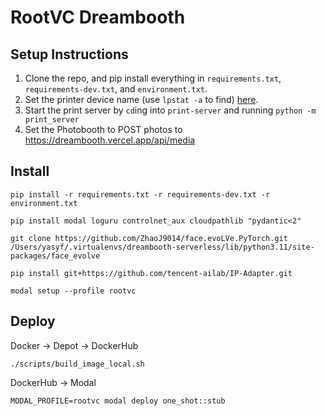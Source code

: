 
# RootVC Dreambooth

## Setup Instructions

1. Clone the repo, and pip install everything in `requirements.txt`, `requirements-dev.txt`, and `environment.txt`.
2. Set the printer device name (use `lpstat -a` to find) [here](https://github.com/rootvc/dreambooth/blob/null/print-server/print_server/api/index.py#L9).
3. Start the print server by `cd`ing into `print-server` and running `python -m print_server`
4. Set the Photobooth to POST photos to https://dreambooth.vercel.app/api/media


## Install

`pip install -r requirements.txt -r requirements-dev.txt -r environment.txt`

`pip install modal loguru controlnet_aux cloudpathlib "pydantic<2"`

`git clone https://github.com/ZhaoJ9014/face.evoLVe.PyTorch.git /Users/yasyf/.virtualenvs/dreambooth-serverless/lib/python3.11/site-packages/face_evolve`

`pip install git+https://github.com/tencent-ailab/IP-Adapter.git`

`modal setup --profile rootvc`

## Deploy

Docker -> Depot -> DockerHub

`./scripts/build_image_local.sh`

DockerHub -> Modal

`MODAL_PROFILE=rootvc modal deploy one_shot::stub`
